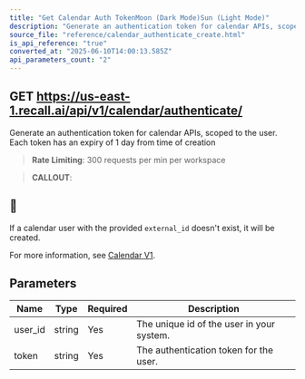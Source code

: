 ```yaml
---
title: "Get Calendar Auth TokenMoon (Dark Mode)Sun (Light Mode)"
description: "Generate an authentication token for calendar APIs, scoped to the user. Each token has an expiry of 1 day from time of creation. This endpoint is rate limited to: 300 requests per min per workspace"
source_file: "reference/calendar_authenticate_create.html"
is_api_reference: "true"
converted_at: "2025-06-10T14:00:13.585Z"
api_parameters_count: "2"
---
```

## GET https://us-east-1.recall.ai/api/v1/calendar/authenticate/

Generate an authentication token for calendar APIs, scoped to the user. Each token has an expiry of 1 day from time of creation

> **Rate Limiting**: 300 requests per min per workspace

> **CALLOUT**:

## 📘

If a calendar user with the provided `external_id` doesn't exist, it will be created.

For more information, see [Calendar V1](/docs/calendar-v1-1#generate-a-calendar-auth-token).
## Parameters

| Name | Type | Required | Description |
| --- | --- | --- | --- |
| user_id | string | Yes | The unique id of the user in your system. |
| token | string | Yes | The authentication token for the user. |
